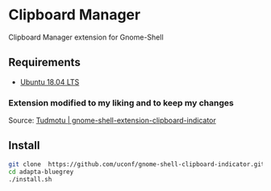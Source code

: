# Clipboard Manager

Clipboard Manager extension for Gnome-Shell

## Requirements

 - [Ubuntu 18.04 LTS](http://releases.ubuntu.com/18.04.3/ubuntu-18.04.3-desktop-amd64.iso?_ga=2.177063276.894582742.1569152048-1741644922.1568966066)


### Extension modified to my liking and to keep my changes

Source: [Tudmotu | gnome-shell-extension-clipboard-indicator
](https://github.com/Tudmotu/gnome-shell-extension-clipboard-indicator)

## Install

 ```sh
git clone  https://github.com/uconf/gnome-shell-clipboard-indicator.git ~/.local/share/gnome-shell/extensions/clipboard-indicator@uconf.com
cd adapta-bluegrey
./install.sh
```
